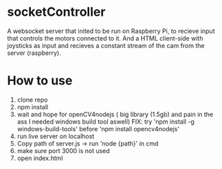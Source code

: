 # socketController
A websocket server that inited to be run on Raspberry Pi, to recieve input that controls the motors connected to it. And a HTML client-side with joysticks as input and recieves a constant stream of the cam from the server (raspberry).


# How to use #
1. clone repo
2. npm install 
3. wait and hope for openCV4nodejs ( big library (1.5gb) and pain in the ass I needed windows build tool aswell)
   FIX: try 'npm install -g windows-build-tools' before 'npm install opencv4nodejs'
4. run live server on localhost
5. Copy path of server.js -> run 'node {path}' in cmd
6. make sure port 3000 is not used
7. open index.html

